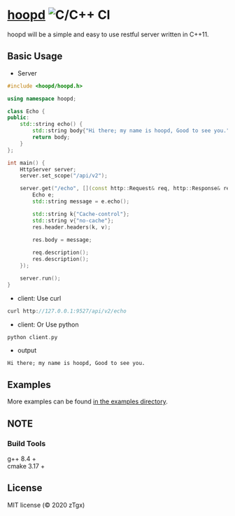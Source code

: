 # [hoopd](https://github.com/zTgx/hoopd) ![C/C++ CI](https://github.com/zTgx/hoopd/workflows/C/C++%20CI/badge.svg)
hoopd will be a simple and easy to use restful server written in C++11.   

## Basic Usage
* Server
```c++
#include <hoopd/hoopd.h>

using namespace hoopd;

class Echo {
public:
    std::string echo() {
        std::string body{"Hi there; my name is hoopd, Good to see you."};
        return body;
    }
};

int main() {
    HttpServer server;
    server.set_scope("/api/v2");

    server.get("/echo", [](const http::Request& req, http::Response& res) {
        Echo e;
        std::string message = e.echo();

        std::string k{"Cache-control"};
        std::string v{"no-cache"};
        res.header.headers(k, v);
        
        res.body = message;

        req.description();
        res.description();
    });

    server.run();
}
```
* client: Use curl
```c
curl http://127.0.0.1:9527/api/v2/echo
```
* client: Or Use python
```c
python client.py
```
* output 
```
Hi there; my name is hoopd, Good to see you.
```
  
Examples
---------------
More examples can be found [in the examples directory](examples/).  


NOTE
----

### Build Tools
g++ 8.4  +   
cmake 3.17 +


License
-------

MIT license (© 2020 zTgx)
